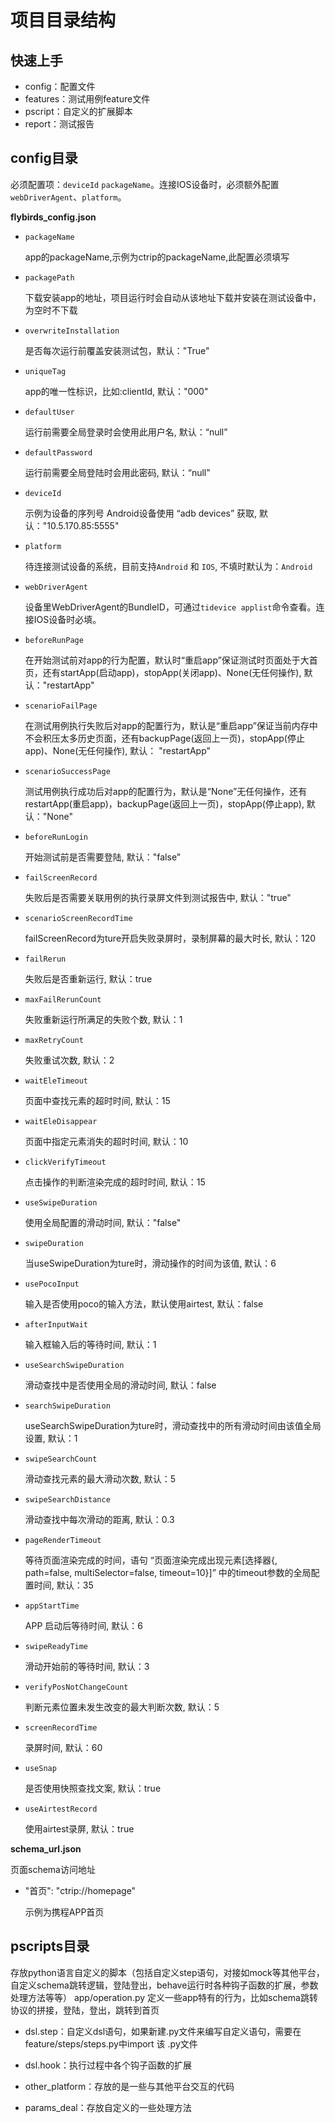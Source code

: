 # 项目目录结构

## 快速上手

- config：配置文件
- features：测试用例feature文件
- pscript：自定义的扩展脚本
- report：测试报告

## config目录

必须配置项：`deviceId` `packageName`。连接IOS设备时，必须额外配置`webDriverAgent`、`platform`。

**flybirds_config.json**

- `packageName` 

  app的packageName,示例为ctrip的packageName,此配置必须填写

- `packagePath`

  下载安装app的地址，项目运行时会自动从该地址下载并安装在测试设备中，为空时不下载

- `overwriteInstallation`

  是否每次运行前覆盖安装测试包，默认："True"

- `uniqueTag`

  app的唯一性标识，比如:clientId, 默认："000"

- `defaultUser` 

  运行前需要全局登录时会使用此用户名, 默认：“null”

- `defaultPassword` 

  运行前需要全局登陆时会用此密码, 默认：“null”

- `deviceId` 

  示例为设备的序列号  Android设备使用 “adb devices” 获取, 默认："10.5.170.85:5555"

- `platform` 

  待连接测试设备的系统，目前支持`Android` 和 `IOS`, 不填时默认为：`Android`
  
- `webDriverAgent` 

  设备里WebDriverAgent的BundleID，可通过`tidevice applist`命令查看。连接IOS设备时必填。
  
- `beforeRunPage` 

  在开始测试前对app的行为配置，默认时“重启app”保证测试时页面处于大首页，还有startApp(启动app)，stopApp(关闭app)、None(无任何操作), 默认："restartApp"

- `scenarioFailPage`

  在测试用例执行失败后对app的配置行为，默认是“重启app”保证当前内存中不会积压太多历史页面，还有backupPage(返回上一页)，stopApp(停止app)、None(无任何操作), 默认： "restartApp"

- `scenarioSuccessPage` 

  测试用例执行成功后对app的配置行为，默认是“None”无任何操作，还有restartApp(重启app)，backupPage(返回上一页)，stopApp(停止app), 默认："None"

- `beforeRunLogin` 

  开始测试前是否需要登陆, 默认："false"
  
- `failScreenRecord` 

  失败后是否需要关联用例的执行录屏文件到测试报告中, 默认："true"
  
- `scenarioScreenRecordTime` 

  failScreenRecord为ture开启失败录屏时，录制屏幕的最大时长, 默认：120
  
- `failRerun` 

  失败后是否重新运行, 默认：true
  
- `maxFailRerunCount` 

  失败重新运行所满足的失败个数, 默认：1
  
- `maxRetryCount` 

  失败重试次数, 默认：2

- `waitEleTimeout` 

  页面中查找元素的超时时间, 默认：15
  
- `waitEleDisappear` 

  页面中指定元素消失的超时时间, 默认：10
  
- `clickVerifyTimeout` 

  点击操作的判断渲染完成的超时时间, 默认：15
  
- `useSwipeDuration` 

  使用全局配置的滑动时间, 默认："false"
  
- `swipeDuration` 

  当useSwipeDuration为ture时，滑动操作的时间为该值, 默认：6
  
- `usePocoInput` 

  输入是否使用poco的输入方法，默认使用airtest, 默认：false
  
- `afterInputWait` 

  输入框输入后的等待时间, 默认：1
  
- `useSearchSwipeDuration`

  滑动查找中是否使用全局的滑动时间, 默认：false
  
- `searchSwipeDuration`

  useSearchSwipeDuration为ture时，滑动查找中的所有滑动时间由该值全局设置, 默认：1

- `swipeSearchCount` 

  滑动查找元素的最大滑动次数, 默认：5

- `swipeSearchDistance` 

  滑动查找中每次滑动的距离, 默认：0.3
  
- `pageRenderTimeout` 

  等待页面渲染完成的时间，语句 “页面渲染完成出现元素[选择器{, path=false, multiSelector=false, timeout=10}]” 中的timeout参数的全局配置时间, 默认：35
  
- `appStartTime` 

  APP 启动后等待时间, 默认：6
  
- `swipeReadyTime` 

  滑动开始前的等待时间, 默认：3
  
- `verifyPosNotChangeCount`

  判断元素位置未发生改变的最大判断次数, 默认：5
  
- `screenRecordTime` 

  录屏时间, 默认：60
  
- `useSnap`

  是否使用快照查找文案, 默认：true
  
- `useAirtestRecord` 

  使用airtest录屏, 默认：true

**schema_url.json**

页面schema访问地址

- "首页": "ctrip://homepage"

  示例为携程APP首页


## pscripts目录

存放python语言自定义的脚本（包括自定义step语句，对接如mock等其他平台，自定义schema跳转逻辑，登陆登出，behave运行时各种钩子函数的扩展，参数处理方法等等）
app/operation.py 定义一些app特有的行为，比如schema跳转协议的拼接，登陆，登出，跳转到首页

- dsl.step：自定义dsl语句，如果新建.py文件来编写自定义语句，需要在feature/steps/steps.py中import 该 .py文件

- dsl.hook：执行过程中各个钩子函数的扩展

- other_platform：存放的是一些与其他平台交互的代码

- params_deal：存放自定义的一些处理方法

